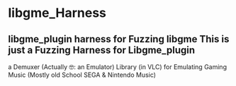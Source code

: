 # libgme_Harness
libgme_plugin harness for Fuzzing libgme
This is just a Fuzzing Harness for Libgme_plugin
-------------------------------------------------------

a Demuxer (Actually 🤓: an Emulator) Library (in VLC) for Emulating Gaming Music (Mostly old School SEGA & Nintendo Music)
